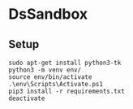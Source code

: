 # DsSandbox

## Setup

```
sudo apt-get install python3-tk
python3 -m venv env/
source env/bin/activate
.\env\Scripts\Activate.ps1
pip3 install -r requirements.txt
deactivate
```